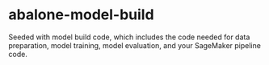 # abalone-model-build
Seeded with model build code, which includes the code needed for data preparation, model training, model evaluation, and your SageMaker pipeline code.
